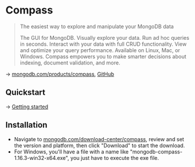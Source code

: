 # Compass

> The easiest way to explore and manipulate your MongoDB data
> 
> The GUI for MongoDB. Visually explore your data. Run ad hoc queries in seconds. Interact with your data with full CRUD functionality. View and optimize your query performance. Available on Linux, Mac, or Windows. Compass empowers you to make smarter decisions about indexing, document validation, and more.

→ [mongodb.com/products/compass](https://www.mongodb.com/en-us/products/compass), [GitHub](https://github.com/mongodb-js/compass)

## Quickstart

→ [Getting started](https://www.mongodb.com/blog/post/getting-started-with-mongodb-compass)

## Installation

* Navigate to [mongodb.com/download-center/compass](https://www.mongodb.com/download-center/compass), review and set the version and platform, then click "Download" to start the download.
* For Windows, you'll have a file with a name like "mongodb-compass-1.16.3-win32-x64.exe", you just have to execute the exe file.
